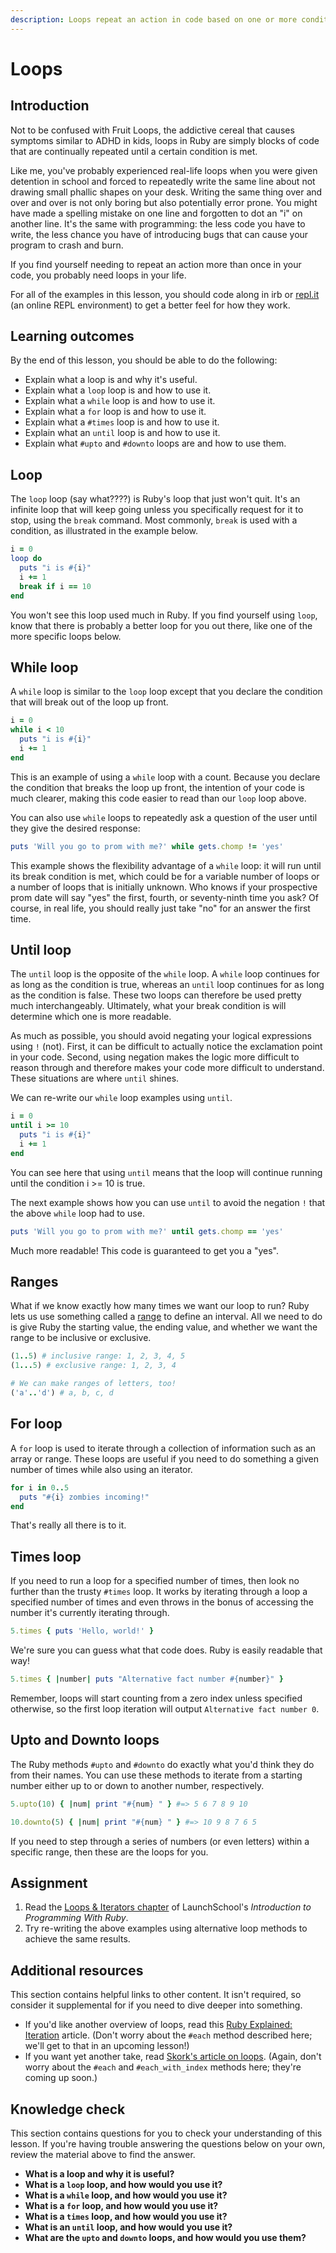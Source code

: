 ```yaml
---
description: Loops repeat an action in code based on one or more conditions.
---
```


# Loops

## Introduction

Not to be confused with Fruit Loops, the addictive cereal that causes symptoms similar to ADHD in kids, loops in Ruby are simply blocks of code that are continually repeated until a certain condition is met.

Like me, you've probably experienced real-life loops when you were given detention in school and forced to repeatedly write the same line about not drawing small phallic shapes on your desk. Writing the same thing over and over and over is not only boring but also potentially error prone. You might have made a spelling mistake on one line and forgotten to dot an "i" on another line. It's the same with programming: the less code you have to write, the less chance you have of introducing bugs that can cause your program to crash and burn.

If you find yourself needing to repeat an action more than once in your code, you probably need loops in your life.

For all of the examples in this lesson, you should code along in irb or [repl.it](https://repl.it/languages/ruby) \(an online REPL environment\) to get a better feel for how they work.

## Learning outcomes

By the end of this lesson, you should be able to do the following:

- Explain what a loop is and why it's useful.
- Explain what a `loop` loop is and how to use it.
- Explain what a `while` loop is and how to use it.
- Explain what a `for` loop is and how to use it.
- Explain what a `#times` loop is and how to use it.
- Explain what an `until` loop is and how to use it.
- Explain what `#upto` and `#downto` loops are and how to use them.

## Loop

The `loop` loop \(say what????\) is Ruby's loop that just won't quit. It's an infinite loop that will keep going unless you specifically request for it to stop, using the `break` command. Most commonly, `break` is used with a condition, as illustrated in the example below.

```ruby
i = 0
loop do
  puts "i is #{i}"
  i += 1
  break if i == 10
end
```

You won't see this loop used much in Ruby. If you find yourself using `loop`, know that there is probably a better loop for you out there, like one of the more specific loops below.

## While loop

A `while` loop is similar to the `loop` loop except that you declare the condition that will break out of the loop up front.

```ruby
i = 0
while i < 10
  puts "i is #{i}"
  i += 1
end
```

This is an example of using a `while` loop with a count. Because you declare the condition that breaks the loop up front, the intention of your code is much clearer, making this code easier to read than our `loop` loop above.

You can also use `while` loops to repeatedly ask a question of the user until they give the desired response:

```ruby
puts 'Will you go to prom with me?' while gets.chomp != 'yes'
```

This example shows the flexibility advantage of a `while` loop: it will run until its break condition is met, which could be for a variable number of loops or a number of loops that is initially unknown. Who knows if your prospective prom date will say "yes" the first, fourth, or seventy-ninth time you ask? Of course, in real life, you should really just take "no" for an answer the first time.

## Until loop

The `until` loop is the opposite of the `while` loop. A `while` loop continues for as long as the condition is true, whereas an `until` loop continues for as long as the condition is false. These two loops can therefore be used pretty much interchangeably. Ultimately, what your break condition is will determine which one is more readable.

As much as possible, you should avoid negating your logical expressions using `!` \(not\). First, it can be difficult to actually notice the exclamation point in your code. Second, using negation makes the logic more difficult to reason through and therefore makes your code more difficult to understand. These situations are where `until` shines.

We can re-write our `while` loop examples using `until`.

```ruby
i = 0
until i >= 10
  puts "i is #{i}"
  i += 1
end
```

You can see here that using `until` means that the loop will continue running until the condition i &gt;= 10 is true.

The next example shows how you can use `until` to avoid the negation `!` that the above `while` loop had to use.

```ruby
puts 'Will you go to prom with me?' until gets.chomp == 'yes'
```

Much more readable! This code is guaranteed to get you a "yes".

## Ranges

What if we know exactly how many times we want our loop to run? Ruby lets us use something called a [range](https://ruby-doc.org/core-2.7.1/Range.html) to define an interval. All we need to do is give Ruby the starting value, the ending value, and whether we want the range to be inclusive or exclusive.

```ruby
(1..5) # inclusive range: 1, 2, 3, 4, 5
(1...5) # exclusive range: 1, 2, 3, 4

# We can make ranges of letters, too!
('a'..'d') # a, b, c, d
```

## For loop

A `for` loop is used to iterate through a collection of information such as an array or range. These loops are useful if you need to do something a given number of times while also using an iterator.

```ruby
for i in 0..5
  puts "#{i} zombies incoming!"
end
```

That's really all there is to it.

## Times loop

If you need to run a loop for a specified number of times, then look no further than the trusty `#times` loop. It works by iterating through a loop a specified number of times and even throws in the bonus of accessing the number it's currently iterating through.

```ruby
5.times { puts 'Hello, world!' }
```

We're sure you can guess what that code does. Ruby is easily readable that way!

```ruby
5.times { |number| puts "Alternative fact number #{number}" }
```

Remember, loops will start counting from a zero index unless specified otherwise, so the first loop iteration will output `Alternative fact number 0`.

## Upto and Downto loops

The Ruby methods `#upto` and `#downto` do exactly what you'd think they do from their names. You can use these methods to iterate from a starting number either up to or down to another number, respectively.

```ruby
5.upto(10) { |num| print "#{num} " } #=> 5 6 7 8 9 10

10.downto(5) { |num| print "#{num} " } #=> 10 9 8 7 6 5
```

If you need to step through a series of numbers \(or even letters\) within a specific range, then these are the loops for you.

## Assignment

1. Read the [Loops & Iterators chapter](https://launchschool.com/books/ruby/read/loops_iterators) of LaunchSchool's _Introduction to Programming With Ruby_.
2. Try re-writing the above examples using alternative loop methods to achieve the same results.

## Additional resources

This section contains helpful links to other content. It isn't required, so consider it supplemental for if you need to dive deeper into something.

- If you'd like another overview of loops, read this [Ruby Explained: Iteration](https://www.eriktrautman.com/posts/ruby-explained-iteration) article. \(Don't worry about the `#each` method described here; we'll get to that in an upcoming lesson!\)
- If you want yet another take, read [Skork's article on loops](https://skorks.com/2009/09/a-wealth-of-ruby-loops-and-iterators/). \(Again, don't worry about the `#each` and `#each_with_index` methods here; they're coming up soon.\)

## Knowledge check

This section contains questions for you to check your understanding of this lesson. If you're having trouble answering the questions below on your own, review the material above to find the answer.

- **What is a loop and why it is useful?**
- **What is a `loop` loop, and how would you use it?**
- **What is a `while` loop, and how would you use it?**
- **What is a `for` loop, and how would you use it?**
- **What is a `times` loop, and how would you use it?**
- **What is an `until` loop, and how would you use it?**
- **What are the `upto` and `downto` loops, and how would you use them?**
